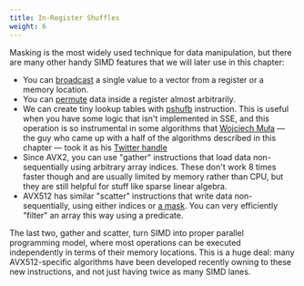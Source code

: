 ```yaml
---
title: In-Register Shuffles
weight: 6
---
```


Masking is the most widely used technique for data manipulation, but there are many other handy SIMD features that we will later use in this chapter:

- You can [broadcast](https://software.intel.com/sites/landingpage/IntrinsicsGuide/#expand=6331,5160,588&techs=AVX,AVX2&text=broadcast) a single value to a vector from a register or a memory location.
- You can [permute](https://software.intel.com/sites/landingpage/IntrinsicsGuide/#text=permute&techs=AVX,AVX2&expand=6331,5160) data inside a register almost arbitrarily.
- We can create tiny lookup tables with [pshufb](https://software.intel.com/sites/landingpage/IntrinsicsGuide/#text=pshuf&techs=AVX,AVX2&expand=6331) instruction. This is useful when you have some logic that isn't implemented in SSE, and this operation is so instrumental in some algorithms that [Wojciech Muła](http://0x80.pl/) — the guy who came up with a half of the algorithms described in this chapter — took it as his [Twitter handle](https://twitter.com/pshufb)
- Since AVX2, you can use "gather" instructions that load data non-sequentially using arbitrary array indices. These don't work 8 times faster though and are usually limited by memory rather than CPU, but they are still helpful for stuff like sparse linear algebra.
- AVX512 has similar "scatter" instructions that write data non-sequentially, using either indices or [a mask](https://software.intel.com/sites/landingpage/IntrinsicsGuide/#text=compress&expand=4754,4479&techs=AVX_512). You can very efficiently "filter" an array this way using a predicate.

The last two, gather and scatter, turn SIMD into proper parallel programming model, where most operations can be executed independently in terms of their memory locations. This is a huge deal: many AVX512-specific algorithms have been developed recently owning to these new instructions, and not just having twice as many SIMD lanes.
